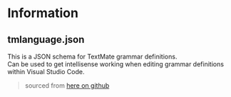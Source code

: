 # Information  

## tmlanguage.json  

This is a JSON schema for TextMate grammar definitions.  
Can be used to get intellisense working when editing grammar definitions within Visual Studio Code.  
> sourced from [here on github](https://github.com/martinring/tmlanguage/blob/master/tmlanguage.json)  
